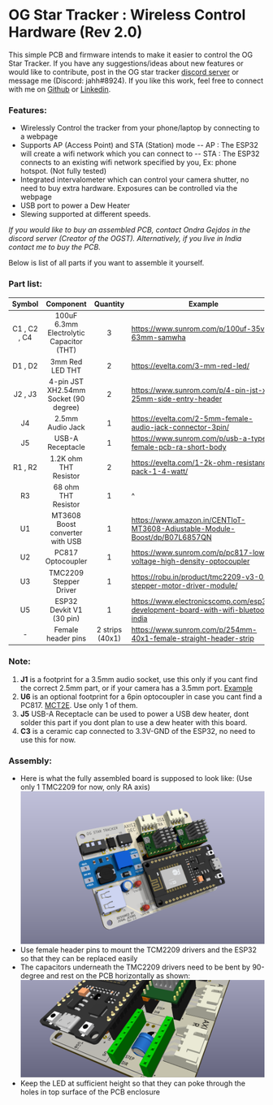 # OG Star Tracker : Wireless Control Hardware (Rev 2.0)

This simple PCB and firmware intends to make it easier to control the OG Star Tracker. If you have any suggestions/ideas about new features or would like to contribute, post in the OG star tracker [discord server](https://discord.com/invite/dyFKm79gKJ) or message me (Discord: jahh#8924).
If you like this work, feel free to connect with me on [Github](https://github.com/jugal2001) or [Linkedin](https://www.linkedin.com/in/jugaljesing/).
### Features:
- Wirelessly Control the tracker from your phone/laptop by connecting to a webpage
- Supports AP (Access Point) and STA (Station) mode
 -- AP  : The ESP32 will create a wifi network which you can connect to
 -- STA : The ESP32 connects to an existing wifi network specified by you, Ex: phone hotspot. (Not fully tested)
- Integrated intervalometer which can control your camera shutter, no need to buy extra hardware. Exposures can be controlled via the webpage
- USB port to power a Dew Heater
- Slewing supported at different speeds. 

*If you would like to buy an assembled PCB, contact Ondra Gejdos in the discord server (Creator of the OGST). Alternatively, if you live in India contact me to buy the PCB.*

Below is list of all parts if you want to assemble it yourself.
### Part list:
| Symbol        | Component             | Quantity | Example |
|:-:            |:-:                    |:-:       |  ----   |
| C1 , C2 , C4  | 100uF 6.3mm Electrolytic Capacitor (THT)| 3 | https://www.sunrom.com/p/100uf-35v-63mm-samwha|
| D1 , D2       | 3mm Red LED THT       |   2      | https://evelta.com/3-mm-red-led/ |
| J2 , J3       | 4-pin JST XH2.54mm Socket (90 degree) |   2       | https://www.sunrom.com/p/4-pin-jst-xh-25mm-side-entry-header  |
| J4            | 2.5mm Audio Jack      |   1      | https://evelta.com/2-5mm-female-audio-jack-connector-3pin/|
| J5            | USB-A Receptacle      |   1      | https://www.sunrom.com/p/usb-a-type-female-pcb-ra-short-body |
| R1 , R2       | 1.2K ohm THT Resistor |   2      | https://evelta.com/1-2k-ohm-resistance-pack-1-4-watt/|
| R3            |  68 ohm THT Resistor  |   1      | ^ |
| U1            | MT3608 Boost converter with USB |  1     |https://www.amazon.in/CENTIoT-MT3608-Adjustable-Module-Boost/dp/B07L6857QN|
| U2            | PC817 Optocoupler     |   1     | https://www.sunrom.com/p/pc817-low-voltage-high-density-optocoupler|
| U3            | TMC2209 Stepper Driver|   1     | https://robu.in/product/tmc2209-v3-0-stepper-motor-driver-module/ |
| U5            | ESP32 Devkit V1 (30 pin)|  1    | https://www.electronicscomp.com/esp32-development-board-with-wifi-bluetooth-india|
| -             | Female header pins    | 2 strips (40x1) | https://www.sunrom.com/p/254mm-40x1-female-straight-header-strip|

### Note:
1. **J1** is a footprint for a 3.5mm audio socket, use this only if you cant find the correct 2.5mm part, or if your camera has a 3.5mm port. [Example](https://robu.in/product/smartelex-audio-jack-3-5mm-trrs-smd/) 
2. **U6** is an optional footprint for a 6pin optocoupler in case you cant find a PC817. [MCT2E](https://projectpoint.in/datasheets/pdf/mct2e.pdf). Use only 1 of them.
3. **J5** USB-A Receptacle can be used to power a USB dew heater, dont solder this part if you dont plan to use a dew heater with this board.
4. **C3** is a ceramic cap connected to 3.3V-GND of the ESP32, no need to use this for now.

### Assembly:
- Here is what the fully assembled board is supposed to look like: (Use only 1 TMC2209 for now, only RA axis)
![img1](./img/og_v2.png)
- Use female header pins to mount the TCM2209 drivers and the ESP32 so that they can be replaced easily
- The capacitors underneath the TMC2209 drivers need to be bent by 90-degree and rest on the PCB horizontally as shown:
![img2](./img/cap.png)
- Keep the LED at sufficient height so that they can poke through the holes in top surface of the PCB enclosure
